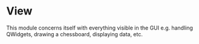 # View

This module concerns itself with everything visible in the GUI e.g. handling QWidgets, drawing a chessboard, displaying data, etc.